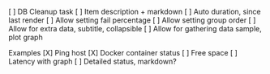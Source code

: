 [ ] DB Cleanup task
[ ] Item description + markdown
[ ] Auto duration, since last render
[ ] Allow setting fail percentage
[ ] Allow setting group order
[ ] Allow for extra data, subtitle, collapsible
[ ] Allow for gathering data sample, plot graph

Examples
[X] Ping host
[X] Docker container status
[ ] Free space
[ ] Latency with graph
[ ] Detailed status, markdown?